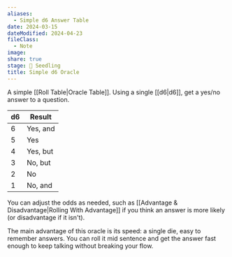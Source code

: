 ```yaml
---
aliases:
  - Simple d6 Answer Table
date: 2024-03-15
dateModified: 2024-04-23
fileClass:
  - Note
image: 
share: true
stage: 🌱 Seedling
title: Simple d6 Oracle
---
```


A simple [[Roll Table|Oracle Table]]. Using a single [[d6|d6]], get a yes/no answer to a question.

| d6  | Result   |
| --- | -------- |
| 6   | Yes, and |
| 5   | Yes      |
| 4   | Yes, but |
| 3   | No, but  |
| 2   | No       |
| 1   | No, and  |

You can adjust the odds as needed, such as [[Advantage & Disadvantage|Rolling With Advantage]] if you think an answer is more likely (or disadvantage if it isn't).

The main advantage of this oracle is its speed: a single die, easy to remember answers. You can roll it mid sentence and get the answer fast enough to keep talking without breaking your flow.
